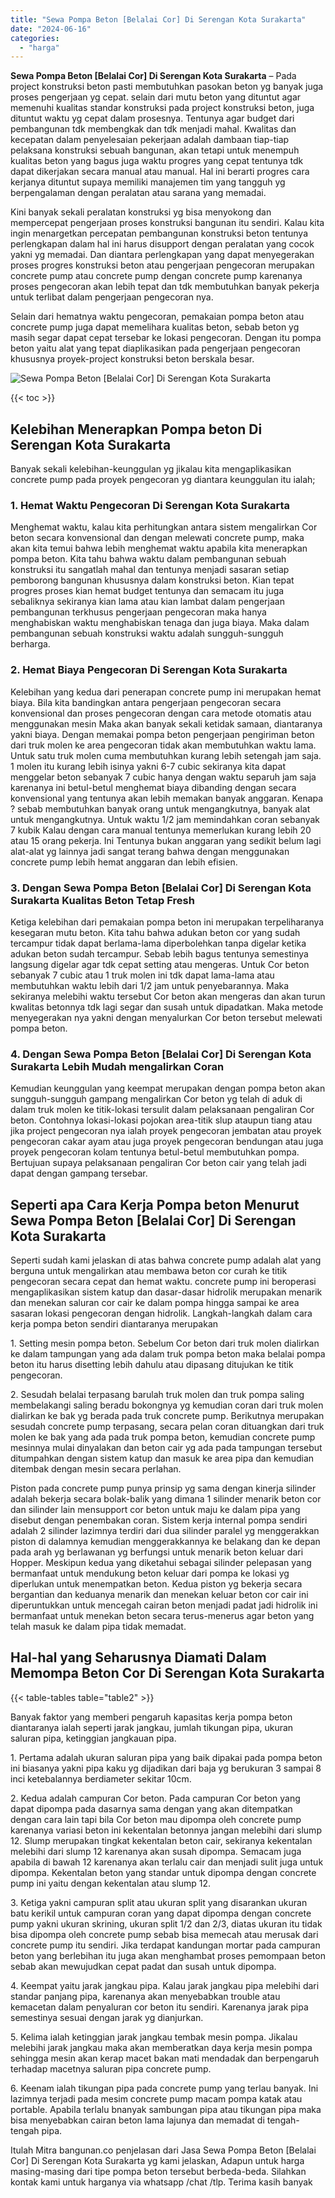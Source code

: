 ```yaml
---
title: "Sewa Pompa Beton [Belalai Cor] Di Serengan Kota Surakarta"
date: "2024-06-16"
categories: 
  - "harga"
---
```


**Sewa Pompa Beton \[Belalai Cor\] Di Serengan Kota Surakarta** – Pada project konstruksi beton pasti membutuhkan pasokan beton yg banyak juga proses pengerjaan yg cepat. selain dari mutu beton yang dituntut agar memenuhi kualitas standar konstruksi pada project konstruksi beton, juga dituntut waktu yg cepat dalam prosesnya. Tentunya agar budget dari pembangunan tdk membengkak dan tdk menjadi mahal. Kwalitas dan kecepatan dalam penyelesaian pekerjaan adalah dambaan tiap-tiap pelaksana konstruksi sebuah bangunan, akan tetapi untuk menempuh kualitas beton yang bagus juga waktu progres yang cepat tentunya tdk dapat dikerjakan secara manual atau manual. Hal ini berarti progres cara kerjanya dituntut supaya memiliki manajemen tim yang tangguh yg berpengalaman dengan peralatan atau sarana yang memadai.

Kini banyak sekali peralatan konstruksi yg bisa menyokong dan mempercepat pengerjaan proses konstruksi bangunan itu sendiri. Kalau kita ingin menargetkan percepatan pembangunan konstruksi beton tentunya perlengkapan dalam hal ini harus disupport dengan peralatan yang cocok yakni yg memadai. Dan diantara perlengkapan yang dapat menyegerakan proses progres konstruksi beton atau pengerjaan pengecoran merupakan concrete pump atau concrete pump dengan concrete pump karenanya proses pengecoran akan lebih tepat dan tdk membutuhkan banyak pekerja untuk terlibat dalam pengerjaan pengecoran nya.

Selain dari hematnya waktu pengecoran, pemakaian pompa beton atau concrete pump juga dapat memelihara kualitas beton, sebab beton yg masih segar dapat cepat tersebar ke lokasi pengecoran. Dengan itu pompa beton yaitu alat yang tepat diaplikasikan pada pengerjaan pengecoran khususnya proyek-project konstruksi beton berskala besar.

![Sewa Pompa Beton [Belalai Cor] Di Serengan Kota Surakarta](/images/sewa-concrete-pump-05.png)

{{< toc >}}

## Kelebihan Menerapkan Pompa beton Di Serengan Kota Surakarta

Banyak sekali kelebihan-keunggulan yg jikalau kita mengaplikasikan concrete pump pada proyek pengecoran yg diantara keunggulan itu ialah;

### 1\. Hemat Waktu Pengecoran Di Serengan Kota Surakarta

Menghemat waktu, kalau kita perhitungkan antara sistem mengalirkan Cor beton secara konvensional dan dengan melewati concrete pump, maka akan kita temui bahwa lebih menghemat waktu apabila kita menerapkan pompa beton. Kita tahu bahwa waktu dalam pembangunan sebuah konstruksi itu sangatlah mahal dan tentunya menjadi sasaran setiap pemborong bangunan khususnya dalam konstruksi beton. Kian tepat progres proses kian hemat budget tentunya dan semacam itu juga sebaliknya sekiranya kian lama atau kian lambat dalam pengerjaan pembangunan terkhusus pengerjaan pengecoran maka hanya menghabiskan waktu menghabiskan tenaga dan juga biaya. Maka dalam pembangunan sebuah konstruksi waktu adalah sungguh-sungguh berharga.

### 2\. Hemat Biaya Pengecoran Di Serengan Kota Surakarta

Kelebihan yang kedua dari penerapan concrete pump ini merupakan hemat biaya. Bila kita bandingkan antara pengerjaan pengecoran secara konvensional dan proses pengecoran dengan cara metode otomatis atau menggunakan mesin Maka akan banyak sekali ketidak samaan, diantaranya yakni biaya. Dengan memakai pompa beton pengerjaan pengiriman beton dari truk molen ke area pengecoran tidak akan membutuhkan waktu lama. Untuk satu truk molen cuma membutuhkan kurang lebih setengah jam saja. 1 molen itu kurang lebih isinya yakni 6-7 cubic sekiranya kita dapat menggelar beton sebanyak 7 cubic hanya dengan waktu separuh jam saja karenanya ini betul-betul menghemat biaya dibanding dengan secara konvensional yang tentunya akan lebih memakan banyak anggaran. Kenapa ? sebab membutuhkan banyak orang untuk mengangkutnya, banyak alat untuk mengangkutnya. Untuk waktu 1/2 jam memindahkan coran sebanyak 7 kubik Kalau dengan cara manual tentunya memerlukan kurang lebih 20 atau 15 orang pekerja. Ini Tentunya bukan anggaran yang sedikit belum lagi alat-alat yg lainnya jadi sangat terang bahwa dengan menggunakan concrete pump lebih hemat anggaran dan lebih efisien.

### 3\. Dengan Sewa Pompa Beton \[Belalai Cor\] Di Serengan Kota Surakarta Kualitas Beton Tetap Fresh

Ketiga kelebihan dari pemakaian pompa beton ini merupakan terpeliharanya kesegaran mutu beton. Kita tahu bahwa adukan beton cor yang sudah tercampur tidak dapat berlama-lama diperbolehkan tanpa digelar ketika adukan beton sudah tercampur. Sebab lebih bagus tentunya semestinya langsung digelar agar tdk cepat setting atau mengeras. Untuk Cor beton sebanyak 7 cubic atau 1 truk molen ini tdk dapat lama-lama atau membutuhkan waktu lebih dari 1/2 jam untuk penyebarannya. Maka sekiranya melebihi waktu tersebut Cor beton akan mengeras dan akan turun kwalitas betonnya tdk lagi segar dan susah untuk dipadatkan. Maka metode menyegerakan nya yakni dengan menyalurkan Cor beton tersebut melewati pompa beton.

### 4\. Dengan Sewa Pompa Beton \[Belalai Cor\] Di Serengan Kota Surakarta Lebih Mudah mengalirkan Coran

Kemudian keunggulan yang keempat merupakan dengan pompa beton akan sungguh-sungguh gampang mengalirkan Cor beton yg telah di aduk di dalam truk molen ke titik-lokasi tersulit dalam pelaksanaan pengaliran Cor beton. Contohnya lokasi-lokasi pojokan area-titik slup ataupun tiang atau jika project pengecoran nya ialah proyek pengecoran jembatan atau proyek pengecoran cakar ayam atau juga proyek pengecoran bendungan atau juga proyek pengecoran kolam tentunya betul-betul membutuhkan pompa. Bertujuan supaya pelaksanaan pengaliran Cor beton cair yang telah jadi dapat dengan gampang tersebar.

## Seperti apa Cara Kerja Pompa beton Menurut Sewa Pompa Beton \[Belalai Cor\] Di Serengan Kota Surakarta

Seperti sudah kami jelaskan di atas bahwa concrete pump adalah alat yang berguna untuk mengalirkan atau membawa beton cor curah ke titik pengecoran secara cepat dan hemat waktu. concrete pump ini beroperasi mengaplikasikan sistem katup dan dasar-dasar hidrolik merupakan menarik dan menekan saluran cor cair ke dalam pompa hingga sampai ke area sasaran lokasi pengecoran dengan hidrolik. Langkah-langkah dalam cara kerja pompa beton sendiri diantaranya merupakan

1\. Setting mesin pompa beton. Sebelum Cor beton dari truk molen dialirkan ke dalam tampungan yang ada dalam truk pompa beton maka belalai pompa beton itu harus disetting lebih dahulu atau dipasang ditujukan ke titik pengecoran.

2\. Sesudah belalai terpasang barulah truk molen dan truk pompa saling membelakangi saling beradu bokongnya yg kemudian coran dari truk molen dialirkan ke bak yg berada pada truk concrete pump. Berikutnya merupakan sesudah concrete pump terpasang, secara pelan coran dituangkan dari truk molen ke bak yang ada pada truk pompa beton, kemudian concrete pump mesinnya mulai dinyalakan dan beton cair yg ada pada tampungan tersebut ditumpahkan dengan sistem katup dan masuk ke area pipa dan kemudian ditembak dengan mesin secara perlahan.

Piston pada concrete pump punya prinsip yg sama dengan kinerja silinder adalah bekerja secara bolak-balik yang dimana 1 silinder menarik beton cor dan silinder lain mensupport cor beton untuk maju ke dalam pipa yang disebut dengan penembakan coran. Sistem kerja internal pompa sendiri adalah 2 silinder lazimnya terdiri dari dua silinder paralel yg menggerakkan piston di dalamnya kemudian menggerakkannya ke belakang dan ke depan pada arah yg berlawanan yg berfungsi untuk menarik beton keluar dari Hopper. Meskipun kedua yang diketahui sebagai silinder pelepasan yang bermanfaat untuk mendukung beton keluar dari pompa ke lokasi yg diperlukan untuk menempatkan beton. Kedua piston yg bekerja secara bergantian dan keduanya menarik dan menekan keluar beton cor cair ini diperuntukkan untuk mencegah cairan beton menjadi padat jadi hidrolik ini bermanfaat untuk menekan beton secara terus-menerus agar beton yang telah masuk ke dalam pipa tidak memadat.

## Hal-hal yang Seharusnya Diamati Dalam Memompa Beton Cor Di Serengan Kota Surakarta

{{< table-tables table="table2" >}}

Banyak faktor yang memberi pengaruh kapasitas kerja pompa beton diantaranya ialah seperti jarak jangkau, jumlah tikungan pipa, ukuran saluran pipa, ketinggian jangkauan pipa.

1\. Pertama adalah ukuran saluran pipa yang baik dipakai pada pompa beton ini biasanya yakni pipa kaku yg dijadikan dari baja yg berukuran 3 sampai 8 inci ketebalannya berdiameter sekitar 10cm.

2\. Kedua adalah campuran Cor beton. Pada campuran Cor beton yang dapat dipompa pada dasarnya sama dengan yang akan ditempatkan dengan cara lain tapi bila Cor beton mau dipompa oleh concrete pump karenanya variasi beton ini kekentalan betonnya jangan melebihi dari slump 12. Slump merupakan tingkat kekentalan beton cair, sekiranya kekentalan melebihi dari slump 12 karenanya akan susah dipompa. Semacam juga apabila di bawah 12 karenanya akan terlalu cair dan menjadi sulit juga untuk dipompa. Kekentalan beton yang standar untuk dipompa dengan concrete pump ini yaitu dengan kekentalan atau slump 12.

3\. Ketiga yakni campuran split atau ukuran split yang disarankan ukuran batu kerikil untuk campuran coran yang dapat dipompa dengan concrete pump yakni ukuran skrining, ukuran split 1/2 dan 2/3, diatas ukuran itu tidak bisa dipompa oleh concrete pump sebab bisa memecah atau merusak dari concrete pump itu sendiri. Jika terdapat kandungan mortar pada campuran beton yang berlebihan itu juga akan menghambat proses pemompaan beton sebab akan mewujudkan cepat padat dan susah untuk dipompa.

4\. Keempat yaitu jarak jangkau pipa. Kalau jarak jangkau pipa melebihi dari standar panjang pipa, karenanya akan menyebabkan trouble atau kemacetan dalam penyaluran cor beton itu sendiri. Karenanya jarak pipa semestinya sesuai dengan jarak yg dianjurkan.

5\. Kelima ialah ketinggian jarak jangkau tembak mesin pompa. Jikalau melebihi jarak jangkau maka akan memberatkan daya kerja mesin pompa sehingga mesin akan kerap macet bakan mati mendadak dan berpengaruh terhadap macetnya saluran pipa concrete pump.

6\. Keenam ialah tikungan pipa pada concrete pump yang terlau banyak. Ini lazimnya terjadi pada mesim concrete pump macam pompa katak atau portable. Apabila terlalu bnanyak sambungan pipa atau tikungan pipa maka bisa menyebabkan cairan beton lama lajunya dan memadat di tengah-tengah pipa.

Itulah Mitra bangunan.co penjelasan dari Jasa Sewa Pompa Beton \[Belalai Cor\] Di Serengan Kota Surakarta yg kami jelaskan, Adapun untuk harga masing-masing dari tipe pompa beton tersebut berbeda-beda. Silahkan kontak kami untuk harganya via whatsapp /chat /tlp. Terima kasih banyak
